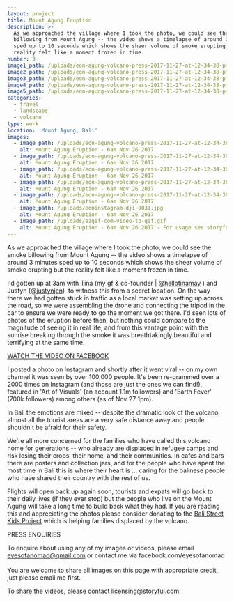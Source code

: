 ```yaml
---
layout: project
title: Mount Agung Eruption
description: >-
  As we approached the village where I took the photo, we could see the smoke
  billowing from Mount Agung -- the video shows a timelapse of around 3 minutes
  sped up to 10 seconds which shows the sheer volume of smoke erupting but the
  reality felt like a moment frozen in time.
number: 3
image1_path: /uploads/eon-agung-volcano-press-2017-11-27-at-12-34-38-pm-5.jpg
image2_path: /uploads/eon-agung-volcano-press-2017-11-27-at-12-34-38-pm-3.jpg
image3_path: /uploads/eon-agung-volcano-press-2017-11-27-at-12-34-38-pm-6.jpg
image4_path: /uploads/eon-agung-volcano-press-2017-11-27-at-12-34-38-pm-7.jpg
image5_path: /uploads/eon-agung-volcano-press-2017-11-27-at-12-34-38-pm-4.jpg
categories:
  - travel
  - landscape
  - volcano
type: work
location: 'Mount Agung, Bali'
images:
  - image_path: /uploads/eon-agung-volcano-press-2017-11-27-at-12-34-38-pm-4-1.jpg
    alt: Mount Agung Eruption - 6am Nov 26 2017
  - image_path: /uploads/eon-agung-volcano-press-2017-11-27-at-12-34-38-pm-7-1.jpg
    alt: Mount Agung Eruption - 6am Nov 26 2017
  - image_path: /uploads/eon-agung-volcano-press-2017-11-27-at-12-34-38-pm-3-1.jpg
    alt: Mount Agung Eruption - 6am Nov 26 2017
  - image_path: /uploads/eon-agung-volcano-press-2017-11-27-at-12-34-38-pm-5-1.jpg
    alt: Mount Agung Eruption - 6am Nov 26 2017
  - image_path: /uploads/eon-agung-volcano-press-2017-11-27-at-12-34-38-pm-2.jpg
    alt: Mount Agung Eruption - 6am Nov 26 2017
  - image_path: /uploads/eoninstagram-dji-0031.jpg
    alt: Mount Agung Eruption - 6am Nov 26 2017
  - image_path: /uploads/ezgif-com-video-to-gif.gif
    alt: Mount Agung Eruption - 6am Nov 26 2017 - For usage see storyful below.
---
```



As we approached the village where I took the photo, we could see the smoke billowing from Mount Agung -- the video shows a timelapse of around 3 minutes sped up to 10 seconds which shows the sheer volume of smoke erupting but the reality felt like a moment frozen in time.

I'd gotten up at 3am with Tina (my gf & co-founder | [@hellotinamay](www.instagram.com/hellotinamay) ) and Justyn ([@justynjen](www.instagram.com/justynjen))&nbsp; to witness this from a secret location. On the way there we had gotten stuck in traffic as a local market was setting up across the road, so we were assembling the drone and connecting the tripod in the car to ensure we were ready to go the moment we got there. I'd seen lots of photos of the eruption before then, but nothing could compare to the magnitude of seeing it in real life, and from this vantage point with the sunrise breaking through the smoke it was breathtakingly beautiful and terrifying at the same time.

[WATCH THE VIDEO ON FACEBOOK](https://www.facebook.com/eyesofanomad/videos/799475396905988/)

I posted a photo on Instagram and shortly after it went viral -- on my own channel it was seen by over 100,000 people. It's been re-grammed over a 2000 times on Instagram (and those are just the ones we can find!), featured in 'Art of Visuals' (an account 1.1m followers) and 'Earth Fever' (700k followers) among others (as of Nov 27 1pm).&nbsp;

In Bali the emotions are mixed -- despite the dramatic look of the volcano, almost all the tourist areas are a very safe distance away and people shouldn't be afraid for their safety.

We're all more concerned for the families who have called this volcano home for generations -- who already are displaced in refugee camps and risk losing their crops, their home, and their communities. In cafes and bars there are posters and collection jars, and for the people who have spent the most time in Bali this is where their heart is ... caring for the balinese people who have shared their country with the rest of us.

Flights will open back up again soon, tourists and expats will go back to their daily lives (if they ever stop) but the people who live on the Mount Agung will take a long time to build back what they had. If you are reading this and appreciating the photos please consider donating to the [Bali Street Kids Project](http://ykpa.org/) which is helping families displaced by the volcano.&nbsp;

PRESS ENQUIRIES&nbsp;

To enquire about using any of my images or videos, please email eyesofanomad@gmail.com or contact me via facebook.com/eyesofanomad&nbsp;<br><br>You are welcome to share all images on this page with appropriate credit, just please email me first.&nbsp;

To share the videos, please contact licensing@storyful.com&nbsp;